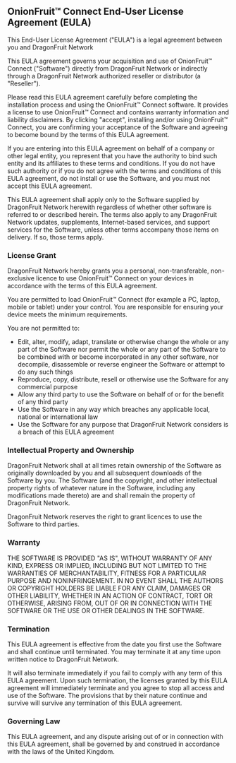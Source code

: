 OnionFruit™ Connect End-User License Agreement (EULA)
--------------------------------------------------------

This End-User License Agreement ("EULA") is a legal agreement between you and DragonFruit Network

This EULA agreement governs your acquisition and use of OnionFruit™ Connect ("Software") directly from DragonFruit Network or indirectly through a DragonFruit Network authorized reseller or distributor (a "Reseller").

Please read this EULA agreement carefully before completing the installation process and using the OnionFruit™ Connect software. It provides a license to use OnionFruit™ Connect  and contains warranty information and liability disclaimers. By clicking "accept", installing and/or using OnionFruit™ Connect, you are confirming your acceptance of the Software and agreeing to become bound by the terms of this EULA agreement.

If you are entering into this EULA agreement on behalf of a company or other legal entity, you represent that you have the authority to bind such entity and its affiliates to these terms and conditions. If you do not have such authority or if you do not agree with the terms and conditions of this EULA agreement, do not install or use the Software, and you must not accept this EULA agreement.

This EULA agreement shall apply only to the Software supplied by DragonFruit Network herewith regardless of whether other software is referred to or described herein. The terms also apply to any DragonFruit Network updates, supplements, Internet-based services, and support services for the Software, unless other terms accompany those items on delivery. If so, those terms apply.

### License Grant

DragonFruit Network hereby grants you a personal, non-transferable, non-exclusive licence to use OnionFruit™ Connect on your devices in accordance with the terms of this EULA agreement.

You are permitted to load OnionFruit™ Connect (for example a PC, laptop, mobile or tablet) under your control. You are responsible for ensuring your device meets the minimum requirements.

You are not permitted to:

*   Edit, alter, modify, adapt, translate or otherwise change the whole or any part of the Software nor permit the whole or any part of the Software to be combined with or become incorporated in any other software, nor decompile, disassemble or reverse engineer the Software or attempt to do any such things
*   Reproduce, copy, distribute, resell or otherwise use the Software for any commercial purpose
*   Allow any third party to use the Software on behalf of or for the benefit of any third party
*   Use the Software in any way which breaches any applicable local, national or international law
*   Use the Software for any purpose that DragonFruit Network considers is a breach of this EULA agreement

### Intellectual Property and Ownership

DragonFruit Network shall at all times retain ownership of the Software as originally downloaded by you and all subsequent downloads of the Software by you. The Software (and the copyright, and other intellectual property rights of whatever nature in the Software, including any modifications made thereto) are and shall remain the property of DragonFruit Network.

DragonFruit Network reserves the right to grant licences to use the Software to third parties.

### Warranty

THE SOFTWARE IS PROVIDED "AS IS", WITHOUT WARRANTY OF ANY KIND, EXPRESS OR IMPLIED, INCLUDING BUT NOT LIMITED TO THE WARRANTIES OF MERCHANTABILITY, FITNESS FOR A PARTICULAR PURPOSE AND NONINFRINGEMENT. IN NO EVENT SHALL THE AUTHORS OR COPYRIGHT HOLDERS BE LIABLE FOR ANY CLAIM, DAMAGES OR OTHER LIABILITY, WHETHER IN AN ACTION OF CONTRACT, TORT OR OTHERWISE, ARISING FROM, OUT OF OR IN CONNECTION WITH THE SOFTWARE OR THE USE OR OTHER DEALINGS IN THE SOFTWARE.

### Termination

This EULA agreement is effective from the date you first use the Software and shall continue until terminated. You may terminate it at any time upon written notice to DragonFruit Network.

It will also terminate immediately if you fail to comply with any term of this EULA agreement. Upon such termination, the licenses granted by this EULA agreement will immediately terminate and you agree to stop all access and use of the Software. The provisions that by their nature continue and survive will survive any termination of this EULA agreement.

### Governing Law

This EULA agreement, and any dispute arising out of or in connection with this EULA agreement, shall be governed by and construed in accordance with the laws of the United Kingdom.
